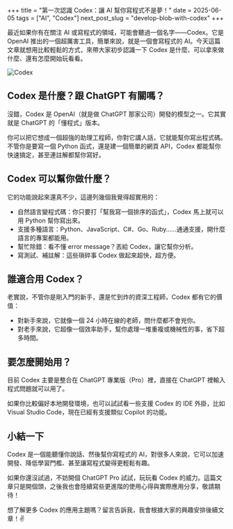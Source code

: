 +++
title = "第一次認識 Codex：讓 AI 幫你寫程式不是夢！"
date = 2025-06-05
tags = ["AI", "Codex"]
next_post_slug = "develop-blob-with-codex"
+++

最近如果你有在關注 AI 或寫程式的領域，可能會聽過一個名字——Codex。它是 OpenAI 推出的一個超厲害工具，簡單來說，就是一個會寫程式的 AI。今天這篇文章就想用比較輕鬆的方式，來帶大家初步認識一下 Codex 是什麼、可以拿來做什麼、還有怎麼開始玩看看。

![Codex](/ChiYu-Blob/images/openai-codex.jpg)

## Codex 是什麼？跟 ChatGPT 有關嗎？

沒錯，Codex 是 OpenAI（就是做 ChatGPT 那家公司）開發的模型之一。它其實就是 ChatGPT 的「懂程式」版本。

你可以把它想成一個超強的助理工程師，你對它講人話，它就能幫你寫出程式碼。不管你是要寫一個 Python 函式，還是建一個簡單的網頁 API，Codex 都能幫你快速搞定，甚至連註解都幫你寫好。

## Codex 可以幫你做什麼？

它的功能說起來還真不少，這邊列幾個我覺得超實用的：
- 自然語言變程式碼：你只要打「幫我寫一個排序的函式」，Codex 馬上就可以用 Python 幫你寫出來。
- 支援多種語言：Python、JavaScript、C#、Go、Ruby……通通支援，開什麼語言的專案都能用。
- 幫忙除錯：看不懂 error message？丟給 Codex，讓它幫你分析。
- 寫測試、補註解：這些瑣碎事 Codex 做起來超快，超方便。

## 誰適合用 Codex？

老實說，不管你是剛入門的新手，還是忙到炸的資深工程師，Codex 都有它的價值：
- 對新手來說，它就像一個 24 小時在線的老師，問什麼都不會兇你。
- 對老手來說，它超像一個效率助手，幫你處理一堆重複或機械性的事，省下超多時間。

## 要怎麼開始用？

目前 Codex 主要是整合在 ChatGPT 專業版（Pro）裡，直接在 ChatGPT 裡輸入程式問題就可以用了。

如果你比較偏好本地開發環境，也可以試試看一些支援 Codex 的 IDE 外掛，比如 Visual Studio Code，現在已經有支援類似 Copilot 的功能。

## 小結一下

Codex 是一個能聽懂你說話、然後幫你寫程式的 AI，對很多人來說，它可以加速開發、降低學習門檻、甚至讓寫程式變得更輕鬆有趣。

如果你還沒試過，不妨開個 ChatGPT Pro 試試，玩玩看 Codex 的威力。這篇文章只是開個頭，之後我也會陸續寫些更進階的使用心得與實際應用分享，敬請期待！

想了解更多 Codex 的應用主題嗎？留言告訴我，我會根據大家的興趣安排後續文章！✌️
